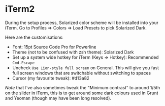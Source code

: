 # iTerm2

During the setup process, Solarized color scheme will be installed into your iTerm. Go to Profiles => Colors => Load Presets to pick Solarized Dark.

Here are the customisations:

- Font: 15pt Source Code Pro for Powerline
- Theme (not to be confused with zsh theme): Solarized Dark
- Set up a system wide hotkey for iTerm (Keys => Hotkey): Recommended `Cmd-Escape`
- Uncheck `Use Lion-style full screen` on General. This will give you fast full screen windows that are switchable without switching to spaces
- Cursor (my favourite tweak): #d13a82

*Note* that I've also sometimes tweak the "Minimum contrast" to around 1/5th on the slider in iTerm, this is to get around some dark colours used in Grunt and Yeoman (though may have been long resolved).

